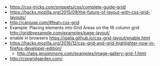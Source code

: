 - https://css-tricks.com/snippets/css/complete-guide-grid/
- https://hacks.mozilla.org/2015/09/the-future-of-layout-with-css-grid-layouts/
- http://caniuse.com/#feat=css-grid
- Example: Placing elements into Grid Areas on the 16 column grid http://gridbyexample.com/examples/page-layout/
- enable in browsers https://igalia.github.io/css-grid-layout/enable.html
- https://hacks.mozilla.org/2016/12/css-grid-and-grid-highlighter-now-in-firefox-developer-edition/
  - http://labs.jensimmons.com/examples/image-gallery-grid-1.html
- http://cssgridgarden.com/
